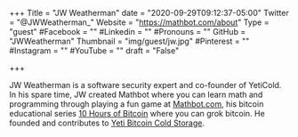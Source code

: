 +++
Title = "JW Weatherman"
date = "2020-09-29T09:12:37-05:00"
Twitter = "@JWWeatherman_"
Website = "https://mathbot.com/about"
Type = "guest"
#Facebook = ""
#Linkedin = ""
#Pronouns = ""
GitHub = "JWWeatherman"
Thumbnail = "img/guest/jw.jpg"
#Pinterest = ""
#Instagram = ""
#YouTube = ""
draft = "False"

+++

JW Weatherman is a software security expert and co-founder of YetiCold. In his spare time, JW created Mathbot where you can learn math and programming through playing a fun game at [Mathbot.com](https://Mathbot.com), his bitcoin educational series [10 Hours of Bitcoin](http://10hoursofbitcoin.com) where you can grok bitcoin. He founded and contributes to [Yeti Bitcoin Cold Storage](http://YetiCold.com).
